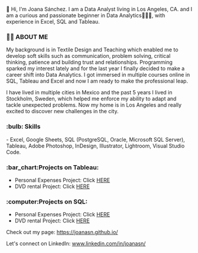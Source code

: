 👋 Hi, I'm Joana Sánchez. I am a Data Analyst living in Los Angeles, CA.  and I am a curious and passionate beginner in Data Analytics👩🏾‍💻, with experience in Excel, SQL and Tableau.

<h3><strong>🙋‍♀️ ABOUT ME</strong></h3>
My background is in Textile Design and Teaching which enabled me to develop soft skills such as communication, problem solving, critical thinking, patience and building trust and relationships. 
Programming sparked my interest lately and for the last year I finally decided to make a career shift into Data Analytics. I got immersed in multiple courses online in SQL, Tableau and Excel and now I am ready to make the professional leap. 

I have lived in multiple cities in Mexico and the past 5 years I lived in Stockholm, Sweden, which helped me enforce my ability to adapt and tackle unexpected problems. Now my home is in Los Angeles and really excited to discover new challenges in the city. 

<h3><strong>:bulb: Skills</strong></h3> 
- Excel, Google Sheets, SQL (PostgreSQL, Oracle, Microsoft SQL Server), Tableau, Adobe Photoshop, InDesign, Illustrator, Lightroom, Visual Studio Code. 

<h3><strong>:bar_chart:Projects on Tableau:</strong></h3>

- Personal Expenses Project: Click <a href="https://public.tableau.com/app/profile/joanasn/viz/PersonalExpenses-Project/Conclussion">HERE</a>
-  DVD rental Project: Click <a href="https://public.tableau.com/app/profile/joanasn/viz/DVDrentalProject/DVDrental-Project">HERE</a>


<h3><strong>:computer:Projects on SQL:</strong></h3>

- Personal Expenses Project: Click <a href="https://github.com/Joanasn/PortfolioProject/blob/main/Queries.sql">HERE</a>
- DVD rental Project: Click <a href="https://github.com/Joanasn/SQL-Projects/blob/main/Project-DVD%20rental-PostgreSQL.sql">HERE</a>

Check out my page:
https://joanasn.github.io/

Let's connect on LinkedIn:
www.linkedin.com/in/joanasn/


<!---
Joanasn/Joanasn is a ✨ special ✨ repository because its `README.md` (this file) appears on your GitHub profile.
You can click the Preview link to take a look at your changes.
--->
